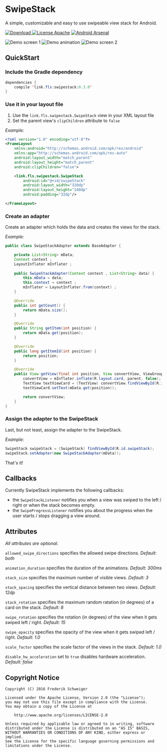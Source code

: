 # SwipeStack
A simple, customizable and easy to use swipeable view stack for Android.

[![Download](https://api.bintray.com/packages/flschweiger/maven/swipestack/images/download.svg) ](https://bintray.com/flschweiger/maven/swipestack/_latestVersion) 
[![License Apache](https://img.shields.io/badge/license-Apache-blue.svg)](http://www.apache.org/licenses/LICENSE-2.0)
[![Android Arsenal](https://img.shields.io/badge/Android%20Arsenal-SwipeStack-brightgreen.svg?style=flat)](http://android-arsenal.com/details/1/3079)

![Demo screen 1](https://raw.githubusercontent.com/flschweiger/SwipeStack/master/art/screen1.png)
![Demo animation](https://raw.githubusercontent.com/flschweiger/SwipeStack/master/art/demo.gif)
![Demo screen 2](https://raw.githubusercontent.com/flschweiger/SwipeStack/master/art/screen2.png)  

## QuickStart ##
### Include the Gradle dependency ###

```java
dependencies {
    compile 'link.fls:swipestack:0.3.0'
}
```

### Use it in your layout file ###
1. Use the `link.fls.swipestack.SwipeStack` view in your XML layout file 
2. Set the parent view's `clipChildren` attribute to `false`

*Example:*

```xml
<?xml version="1.0" encoding="utf-8"?>
<FrameLayout
    xmlns:android="http://schemas.android.com/apk/res/android"
    xmlns:app="http://schemas.android.com/apk/res-auto"
    android:layout_width="match_parent"
    android:layout_height="match_parent"
    android:clipChildren="false">

    <link.fls.swipestack.SwipeStack
        android:id="@+id/swipeStack"
        android:layout_width="320dp"
        android:layout_height="240dp"
        android:padding="32dp"/>

</FrameLayout>
```

### Create an adapter ###

Create an adapter which holds the data and creates the views for the stack.

*Example:*

```java
public class SwipeStackAdapter extends BaseAdapter {

    private List<String> mData;
    Context context ;
    LayoutInflater mInflater ;
 
    public SwipeStackAdapter(Context context , List<String> data) {
        this.mData = data;
        this.context = context ;
        mInflater = LayoutInflater.from(context) ;
    }

    @Override
    public int getCount() {
        return mData.size();
    }

    @Override
    public String getItem(int position) {
        return mData.get(position);
    }

    @Override
    public long getItemId(int position) {
        return position;
    }

    @Override
    public View getView(final int position, View convertView, ViewGroup parent) {
        convertView = mInflater.inflate(R.layout.card, parent, false);
        TextView textViewCard = (TextView) convertView.findViewById(R.id.textViewCard);
        textViewCard.setText(mData.get(position));

        return convertView;
    }
}
```

### Assign the adapter to the SwipeStack ###

Last, but not least, assign the adapter to the SwipeStack.

*Example:*

```java
SwipeStack swipeStack = (SwipeStack) findViewById(R.id.swipeStack);
swipeStack.setAdapter(new SwipeStackAdapter(mData));
```

That's it!

## Callbacks ##

Currently SwipeStack implements the following callbacks:

- the ` SwipeStackListener ` notifies you when a view was swiped to the left / right or when the stack becomes empty.
- the ` SwipeProgressListener ` notifies you about the progress when the user starts / stops dragging a view around.

## Attributes ##

*All attributes are optional.*

`allowed_swipe_directions` specifies the allowed swipe directions. *Default: both*

`animation_duration` specifies the duration of the animations. *Default: 300ms*

`stack_size` specifies the maximum number of visible views. *Default: 3*

`stack_spacing` specifies the vertical distance between two views. *Default: 12dp*

`stack_rotation` specifies the maximum random ratation (in degrees) of a card on the stack. *Default: 8*

`swipe_rotation` specifies the rotation (in degrees) of the view when it gets swiped left / right. *Default: 15*

`swipe_opacity` specifies the opacity of the view when it gets swiped left / right. *Default: 1.0*

`scale_factor` specifies the scale factor of the views in the stack. *Default: 1.0*

`disable_hw_acceleration` set to `true` disables hardware acceleration. *Default: false*

## Copyright Notice ##
``` 
Copyright (C) 2016 Frederik Schweiger

Licensed under the Apache License, Version 2.0 (the "License");
you may not use this file except in compliance with the License.
You may obtain a copy of the License at

    http://www.apache.org/licenses/LICENSE-2.0

Unless required by applicable law or agreed to in writing, software
distributed under the License is distributed on an "AS IS" BASIS,
WITHOUT WARRANTIES OR CONDITIONS OF ANY KIND, either express or implied.
See the License for the specific language governing permissions and
limitations under the License.
 ```
